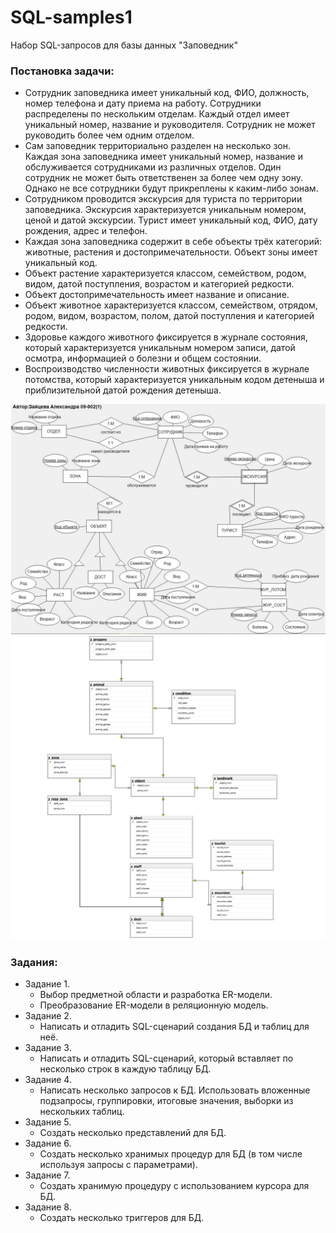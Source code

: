 # SQL-samples1
Набор  SQL-запросов для базы данных "Заповедник"


### Постановка задачи: 
- Сотрудник заповедника имеет уникальный код, ФИО, должность, номер телефона и дату приема на работу. Сотрудники распределены по нескольким отделам. Каждый отдел имеет уникальный номер, название и руководителя. Сотрудник не может руководить более чем одним отделом.
- Сам заповедник территориально разделен на несколько зон. Каждая зона заповедника имеет уникальный номер, название и  обслуживается сотрудниками из различных отделов. Один сотрудник не может быть ответственен за более чем одну зону. Однако не все сотрудники будут прикреплены к каким-либо зонам.
- Сотрудником проводится экскурсия для туриста по территории заповедника. Экскурсия характеризуется уникальным номером, ценой и датой экскурсии. Турист имеет уникальный код, ФИО, дату рождения, адрес и телефон. 
- Каждая зона заповедника  содержит в себе объекты трёх категорий: животные, растения и достопримечательности. Объект зоны имеет уникальный код.
- Объект растение характеризуется классом, семейством, родом, видом, датой поступления, возрастом и категорией редкости. 
- Объект достопримечательность имеет название и описание.
- Объект животное характеризуется классом, семейством, отрядом, родом, видом, возрастом, полом, датой поступления и категорией редкости.
- Здоровье каждого животного фиксируется в журнале состояния, который характеризуется уникальным номером записи, датой осмотра, информацией о болезни и общем состоянии.
- Воспроизводство численности животных фиксируется в журнале потомства, который характеризуется уникальным кодом детеныша и приблизительной датой рождения детеныша.

![ERModel](https://github.com/greentess/SQL-samples1/blob/main/ER-model.jpg?raw=true)
![Diag](https://github.com/greentess/SQL-samples1/blob/main/Diagr.png?raw=true)
### Задания: 
- Задание 1.
    - Выбор предметной области и разработка ER-модели.
    - Преобразование ER-модели в реляционную модель.
- Задание 2.
    - Написать и отладить SQL-сценарий создания БД и таблиц для неё.
- Задание 3.
    - Написать и отладить SQL-сценарий, который вставляет по несколько строк в каждую таблицу БД. 
- Задание 4.
    - Написать несколько запросов к БД. Использовать вложенные подзапросы, группировки, итоговые значения, выборки из нескольких таблиц.
- Задание 5.
    - Создать несколько представлений для БД.
- Задание 6.
    - Создать несколько хранимых процедур для БД (в том числе используя запросы с параметрами).
- Задание 7.
    - Создать хранимую процедуру с использованием курсора для БД.
- Задание 8.
    - Создать несколько триггеров для БД.

